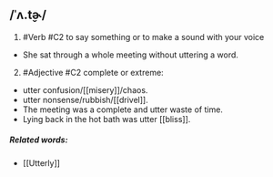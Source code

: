 ## /ˈʌ.t̬ɚ/  
1. #Verb
#C2
to say something or to make a sound with your voice

- She sat through a whole meeting without uttering a word.

2. #Adjective 
#C2
complete or extreme:

- utter confusion/[[misery]]/chaos.
- utter nonsense/rubbish/[[drivel]].
- The meeting was a complete and utter waste of time.
- Lying back in the hot bath was utter [[bliss]].
##### Related words:
- [[Utterly]]